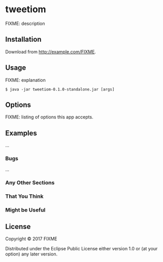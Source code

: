# tweetiom

FIXME: description

## Installation

Download from http://example.com/FIXME.

## Usage

FIXME: explanation

    $ java -jar tweetiom-0.1.0-standalone.jar [args]

## Options

FIXME: listing of options this app accepts.

## Examples

...

### Bugs

...

### Any Other Sections
### That You Think
### Might be Useful

## License

Copyright © 2017 FIXME

Distributed under the Eclipse Public License either version 1.0 or (at
your option) any later version.
